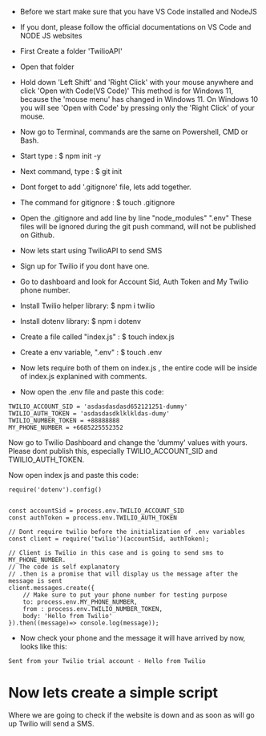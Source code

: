 - Before we start make sure that you have VS Code installed and NodeJS
- If you dont, please follow the official documentations on VS Code and NODE JS websites
- First Create a folder 'TwilioAPI'
- Open that folder
- Hold down 'Left Shift' and 'Right Click' with your mouse anywhere and click 'Open with Code(VS Code)'
This method is for Windows 11, because the 'mouse menu' has changed in Windows 11.
On Windows 10 you will see 'Open with Code' by pressing only the 'Right Click' of your mouse.

- Now go to Terminal, commands are the same on Powershell, CMD or Bash.
- Start type : $ npm init -y
- Next command, type : $ git init
- Dont forget to add '.gitignore' file, lets add together.
- The command for gitignore : $ touch .gitignore
- Open the .gitignore and add line by line
"node_modules"
".env"
These files will be ignored during the git push command, will not be published on Github.

- Now lets start using TwilioAPI to send SMS
- Sign up for Twilio if you dont have one.
- Go to dashboard and look for Account Sid, Auth Token and My Twilio phone number.
- Install Twilio helper library: $ npm i twilio
- Install dotenv library: $ npm i dotenv
- Create a file called "index.js" : $ touch index.js
- Create a env variable, ".env" : $ touch .env
- Now lets require both of them on index.js , the entire code will be inside of index.js explanined with comments.

- Now open the .env file and paste this code:
```
TWILIO_ACCOUNT_SID = 'asdasdasdasd652121251-dummy'
TWILIO_AUTH_TOKEN = 'asdasdasdklklkldas-dumy'
TWILIO_NUMBER_TOKEN = +88888888
MY_PHONE_NUMBER = +6685225552352

```
Now go to Twilio Dashboard and change the 'dummy' values with yours.
Please dont publish this, especially TWILIO_ACCOUNT_SID and TWILIO_AUTH_TOKEN.

Now open index js and paste this code:
```
require('dotenv').config()


const accountSid = process.env.TWILIO_ACCOUNT_SID
const authToken = process.env.TWILIO_AUTH_TOKEN

// Dont require twilio before the initialization of .env variables
const client = require('twilio')(accountSid, authToken);

// Client is Twilio in this case and is going to send sms to MY_PHONE_NUMBER.
// The code is self explanatory
// .then is a promise that will display us the message after the message is sent
client.messages.create({
    // Make sure to put your phone number for testing purpose
    to: process.env.MY_PHONE_NUMBER,
    from : process.env.TWILIO_NUMBER_TOKEN,
    body: 'Hello from Twilio'
}).then((message)=> console.log(message));

```

- Now check your phone and the message it will have arrived by now, looks like this:

```
Sent from your Twilio trial account - Hello from Twilio

```
# Now lets create a simple script
 Where we are going to check if the website is down and as soon as will go up Twilio will send a SMS.

 